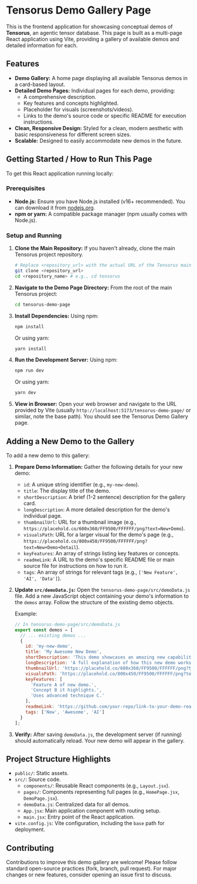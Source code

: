 # Tensorus Demo Gallery Page

This is the frontend application for showcasing conceptual demos of **Tensorus**, an agentic tensor database. This page is built as a multi-page React application using Vite, providing a gallery of available demos and detailed information for each.

## Features

*   **Demo Gallery:** A home page displaying all available Tensorus demos in a card-based layout.
*   **Detailed Demo Pages:** Individual pages for each demo, providing:
    *   A comprehensive description.
    *   Key features and concepts highlighted.
    *   Placeholder for visuals (screenshots/videos).
    *   Links to the demo's source code or specific README for execution instructions.
*   **Clean, Responsive Design:** Styled for a clean, modern aesthetic with basic responsiveness for different screen sizes.
*   **Scalable:** Designed to easily accommodate new demos in the future.

## Getting Started / How to Run This Page

To get this React application running locally:

### Prerequisites

*   **Node.js:** Ensure you have Node.js installed (v16+ recommended). You can download it from [nodejs.org](https://nodejs.org/).
*   **npm or yarn:** A compatible package manager (npm usually comes with Node.js).

### Setup and Running

1.  **Clone the Main Repository:**
    If you haven't already, clone the main Tensorus project repository.
    ```bash
    # Replace <repository_url> with the actual URL of the Tensorus main repository
    git clone <repository_url>
    cd <repository_name> # e.g., cd tensorus
    ```

2.  **Navigate to the Demo Page Directory:**
    From the root of the main Tensorus project:
    ```bash
    cd tensorus-demo-page
    ```

3.  **Install Dependencies:**
    Using npm:
    ```bash
    npm install
    ```
    Or using yarn:
    ```bash
    yarn install
    ```

4.  **Run the Development Server:**
    Using npm:
    ```bash
    npm run dev
    ```
    Or using yarn:
    ```bash
    yarn dev
    ```

5.  **View in Browser:**
    Open your web browser and navigate to the URL provided by Vite (usually `http://localhost:5173/tensorus-demo-page/` or similar, note the base path). You should see the Tensorus Demo Gallery page.

## Adding a New Demo to the Gallery

To add a new demo to this gallery:

1.  **Prepare Demo Information:** Gather the following details for your new demo:
    *   `id`: A unique string identifier (e.g., `my-new-demo`).
    *   `title`: The display title of the demo.
    *   `shortDescription`: A brief (1-2 sentence) description for the gallery card.
    *   `longDescription`: A more detailed description for the demo's individual page.
    *   `thumbnailUrl`: URL for a thumbnail image (e.g., `https://placehold.co/600x360/FF9500/FFFFFF/png?text=New+Demo`).
    *   `visualsPath`: URL for a larger visual for the demo's page (e.g., `https://placehold.co/800x450/FF9500/FFFFFF/png?text=New+Demo+Detail`).
    *   `keyFeatures`: An array of strings listing key features or concepts.
    *   `readmeLink`: A URL to the demo's specific README file or main source file for instructions on how to run it.
    *   `tags`: An array of strings for relevant tags (e.g., `['New Feature', 'AI', 'Data']`).

2.  **Update `src/demoData.js`:**
    Open the `tensorus-demo-page/src/demoData.js` file.
    Add a new JavaScript object containing your demo's information to the `demos` array. Follow the structure of the existing demo objects.

    Example:
    ```javascript
    // In tensorus-demo-page/src/demoData.js
    export const demos = [
      // ... existing demos ...
      {
        id: 'my-new-demo',
        title: 'My Awesome New Demo',
        shortDescription: 'This demo showcases an amazing new capability.',
        longDescription: 'A full explanation of how this new demo works and what it demonstrates about Tensorus.',
        thumbnailUrl: 'https://placehold.co/600x360/FF9500/FFFFFF/png?text=New+Demo',
        visualsPath: 'https://placehold.co/800x450/FF9500/FFFFFF/png?text=New+Demo+Detail',
        keyFeatures: [
          'Feature A of new demo.',
          'Concept B it highlights.',
          'Uses advanced technique C.'
        ],
        readmeLink: 'https://github.com/your-repo/link-to-your-demo-readme.md',
        tags: ['New', 'Awesome', 'AI']
      }
    ];
    ```

3.  **Verify:**
    After saving `demoData.js`, the development server (if running) should automatically reload. Your new demo will appear in the gallery.

## Project Structure Highlights

*   `public/`: Static assets.
*   `src/`: Source code.
    *   `components/`: Reusable React components (e.g., `Layout.jsx`).
    *   `pages/`: Components representing full pages (e.g., `HomePage.jsx`, `DemoPage.jsx`).
    *   `demoData.js`: Centralized data for all demos.
    *   `App.jsx`: Main application component with routing setup.
    *   `main.jsx`: Entry point of the React application.
*   `vite.config.js`: Vite configuration, including the `base` path for deployment.

## Contributing

Contributions to improve this demo gallery are welcome! Please follow standard open-source practices (fork, branch, pull request). For major changes or new features, consider opening an issue first to discuss.
